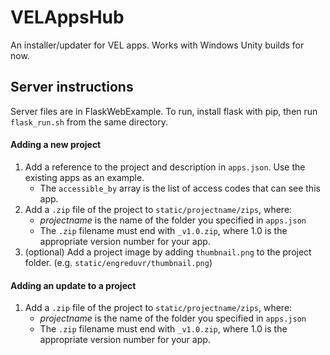# VELAppsHub

An installer/updater for VEL apps. Works with Windows Unity builds for now.

## Server instructions
Server files are in FlaskWebExample. To run, install flask with pip, then run `flask_run.sh` from the same directory.

#### Adding a new project
1. Add a reference to the project and description in `apps.json`. Use the existing apps as an example.
   * The `accessible_by` array is the list of access codes that can see this app.
2. Add a `.zip` file of the project to `static/projectname/zips`, where:
   * *projectname* is the name of the folder you specified in `apps.json`
   * The `.zip` filename must end with `_v1.0.zip`, where 1.0 is the appropriate version number for your app.
3. (optional) Add a project image by adding `thumbnail.png` to the project folder. (e.g. `static/engreduvr/thumbnail.png`)


#### Adding an update to a project
1. Add a `.zip` file of the project to `static/projectname/zips`, where:
   * *projectname* is the name of the folder you specified in `apps.json`
   * The `.zip` filename must end with `_v1.0.zip`, where 1.0 is the appropriate version number for your app.
  
